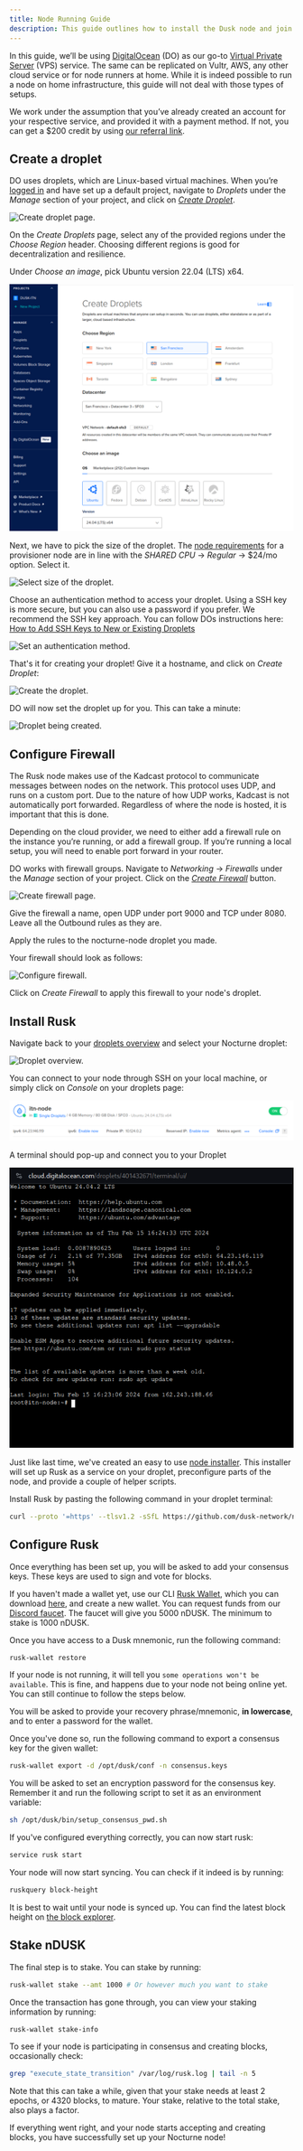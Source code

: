 ```yaml
---
title: Node Running Guide
description: This guide outlines how to install the Dusk node and join Nocturne.
---
```


In this guide, we’ll be using [DigitalOcean](https://www.digitalocean.com/) (DO) as our go-to [Virtual Private Server](https://en.wikipedia.org/wiki/Virtual_private_server) (VPS) service. The same can be replicated on Vultr, AWS, any other cloud service or for node runners at home. While it is indeed possible to run a node on home infrastructure, this guide will not deal with those types of setups. 

We work under the assumption that you’ve already created an account for your respective service, and provided it with a payment method. If not, you can get a $200 credit by using [our referral link](https://m.do.co/c/9ae612e34de9).

## Create a droplet

DO uses droplets, which are Linux-based virtual machines. When you’re [logged in](https://cloud.digitalocean.com/login) and have set up a default project, navigate to _Droplets_ under the _Manage_ section of your project, and click on [_Create Droplet_](https://cloud.digitalocean.com/droplets/new).

![Create droplet page.](../../../../assets/nocturne/node-guide/create-droplet.png)

On the _Create Droplets_ page, select any of the provided regions under the _Choose Region_ header. Choosing different regions is good for decentralization and resilience.

Under _Choose an image_, pick Ubuntu version 22.04 (LTS) x64.

![Select region and image for the droplet.](../../../../assets/nocturne/node-guide/region-image-droplet.png)

Next, we have to pick the size of the droplet. The [node requirements](https://docs.dusk.network/getting-started/node-setup/getting-started) for a provisioner node are in line with the _SHARED CPU_ -> _Regular_ -> $24/mo option. Select it.

![Select size of the droplet.](../../../../assets/nocturne/node-guide/requirements-droplet.png)

Choose an authentication method to access your droplet. Using a SSH key is more secure, but you can also use a password if you prefer. We recommend the SSH key approach. You can follow DOs instructions here: [How to Add SSH Keys to New or Existing Droplets](https://docs.digitalocean.com/products/droplets/how-to/add-ssh-keys/)

![Set an authentication method.](../../../../assets/nocturne/node-guide/authenticate-droplet.png)

That's it for creating your droplet! Give it a hostname, and click on _Create Droplet_:

![Create the droplet.](../../../../assets/nocturne/node-guide/finish-droplet.png)

DO will now set the droplet up for you. This can take a minute:

![Droplet being created.](../../../../assets/nocturne/node-guide/droplet-creation.png)

## Configure Firewall

The Rusk node makes use of the Kadcast protocol to communicate messages between nodes on the network. This protocol uses UDP, and runs on a custom port. Due to the nature of how UDP works, Kadcast is not automatically port forwarded. Regardless of where the node is hosted, it is important that this is done.

Depending on the cloud provider, we need to either add a firewall rule on the instance you’re running, or add a firewall group. If you’re running a local setup, you will need to enable port forward in your router.

DO works with firewall groups. Navigate to _Networking_ -> _Firewalls_ under the _Manage_ section of your project. Click on the [_Create Firewall_](https://cloud.digitalocean.com/networking/firewalls) button.

![Create firewall page.](../../../../assets/nocturne/node-guide/create-firewall.png)

Give the firewall a name, open UDP under port 9000 and TCP under 8080. Leave all the Outbound rules as they are. 

Apply the rules to the nocturne-node droplet you made.

Your firewall should look as follows:

![Configure firewall.](../../../../assets/nocturne/node-guide/configure-firewall.png)

Click on _Create Firewall_ to apply this firewall to your node's droplet.

## Install Rusk

Navigate back to your [droplets overview](https://cloud.digitalocean.com/droplets) and select your Nocturne droplet:

![Droplet overview.](../../../../assets/nocturne/node-guide/droplet-overview.png)

You can connect to your node through SSH on your local machine, or simply click on _Console_ on your droplets page:

![Connect to droplet through web UI.](../../../../assets/nocturne/node-guide/droplet-console.png)

A terminal should pop-up and connect you to your Droplet

![Droplet terminal.](../../../../assets/nocturne/node-guide/droplet-terminal.png)

Just like last time, we've created an easy to use [node installer](https://github.com/dusk-network/node-installer). This installer will set up Rusk as a service on your droplet, preconfigure parts of the node, and provide a couple of helper scripts.

Install Rusk by pasting the following command in your droplet terminal:
```sh
curl --proto '=https' --tlsv1.2 -sSfL https://github.com/dusk-network/node-installer/releases/download/v0.3.3/node-installer.sh | sudo sh
```

## Configure Rusk

Once everything has been set up, you will be asked to add your consensus keys. These keys are used to sign and vote for blocks.

If you haven't made a wallet yet, use our CLI [Rusk Wallet](https://wallet.dusk.network/setup/), which you can download [here](https://github.com/dusk-network/rusk/actions/runs/11113602682/artifacts/1997624810), and create a new wallet. You can request funds from our [Discord faucet](/operator/nocturne/testnet-faucet). The faucet will give you 5000 nDUSK. The minimum to stake is 1000 nDUSK.

Once you have access to a Dusk mnemonic, run the following command:
```sh
rusk-wallet restore
```

If your node is not running, it will tell you `some operations won't be available`. This is fine, and happens due to your node not being online yet. You can still continue to follow the steps below.

You will be asked to provide your recovery phrase/mnemonic, **in lowercase**, and to enter a password for the wallet. 

Once you've done so, run the following command to export a consensus key for the given wallet:
```sh
rusk-wallet export -d /opt/dusk/conf -n consensus.keys
```

You will be asked to set an encryption password for the consensus key. Remember it and run the following script to set it as an environment variable:
```sh
sh /opt/dusk/bin/setup_consensus_pwd.sh
```

If you've configured everything correctly, you can now start rusk:
```sh
service rusk start
```

Your node will now start syncing. You can check if it indeed is by running:
```sh
ruskquery block-height
```

It is best to wait until your node is synced up. You can find the latest block height on [the block explorer](https://explorer.dusk.network/).

## Stake nDUSK

The final step is to stake. You can stake by running:
```sh
rusk-wallet stake --amt 1000 # Or however much you want to stake
```

Once the transaction has gone through, you can view your staking information by running:
```sh
rusk-wallet stake-info
```

To see if your node is participating in consensus and creating blocks, occasionally check:
```sh
grep "execute_state_transition" /var/log/rusk.log | tail -n 5
```

Note that this can take a while, given that your stake needs at least 2 epochs, or 4320 blocks, to mature. Your stake, relative to the total stake, also plays a factor.

If everything went right, and your node starts accepting and creating blocks, you have successfully set up your Nocturne node!